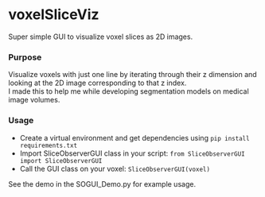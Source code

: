 # voxelSliceViz
Super simple GUI to visualize voxel slices as 2D images.
### Purpose
Visualize voxels with just one line by iterating through their z dimension and looking at the 2D image corresponding to that z index.  \
I made this to help me while developing segmentation models on medical image volumes.
### Usage
* Create a virtual environment and get dependencies using `pip install requirements.txt`
* Import SliceObserverGUI class in your script: `from SliceObserverGUI import SliceObserverGUI`
* Call the GUI class on your voxel: `SliceObserverGUI(voxel)`

See the demo in the SOGUI_Demo.py for example usage. 
